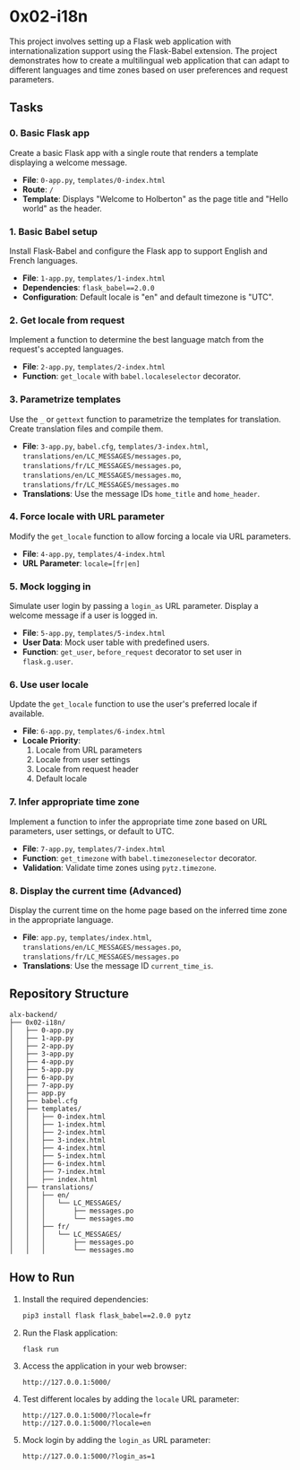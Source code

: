 # 0x02-i18n

This project involves setting up a Flask web application with internationalization support using the Flask-Babel extension. The project demonstrates how to create a multilingual web application that can adapt to different languages and time zones based on user preferences and request parameters.

## Tasks

### 0. Basic Flask app
Create a basic Flask app with a single route that renders a template displaying a welcome message.

- **File**: `0-app.py`, `templates/0-index.html`
- **Route**: `/`
- **Template**: Displays "Welcome to Holberton" as the page title and "Hello world" as the header.

### 1. Basic Babel setup
Install Flask-Babel and configure the Flask app to support English and French languages.

- **File**: `1-app.py`, `templates/1-index.html`
- **Dependencies**: `flask_babel==2.0.0`
- **Configuration**: Default locale is "en" and default timezone is "UTC".

### 2. Get locale from request
Implement a function to determine the best language match from the request's accepted languages.

- **File**: `2-app.py`, `templates/2-index.html`
- **Function**: `get_locale` with `babel.localeselector` decorator.

### 3. Parametrize templates
Use the `_` or `gettext` function to parametrize the templates for translation. Create translation files and compile them.

- **File**: `3-app.py`, `babel.cfg`, `templates/3-index.html`, `translations/en/LC_MESSAGES/messages.po`, `translations/fr/LC_MESSAGES/messages.po`, `translations/en/LC_MESSAGES/messages.mo`, `translations/fr/LC_MESSAGES/messages.mo`
- **Translations**: Use the message IDs `home_title` and `home_header`.

### 4. Force locale with URL parameter
Modify the `get_locale` function to allow forcing a locale via URL parameters.

- **File**: `4-app.py`, `templates/4-index.html`
- **URL Parameter**: `locale=[fr|en]`

### 5. Mock logging in
Simulate user login by passing a `login_as` URL parameter. Display a welcome message if a user is logged in.

- **File**: `5-app.py`, `templates/5-index.html`
- **User Data**: Mock user table with predefined users.
- **Function**: `get_user`, `before_request` decorator to set user in `flask.g.user`.

### 6. Use user locale
Update the `get_locale` function to use the user's preferred locale if available.

- **File**: `6-app.py`, `templates/6-index.html`
- **Locale Priority**:
  1. Locale from URL parameters
  2. Locale from user settings
  3. Locale from request header
  4. Default locale

### 7. Infer appropriate time zone
Implement a function to infer the appropriate time zone based on URL parameters, user settings, or default to UTC.

- **File**: `7-app.py`, `templates/7-index.html`
- **Function**: `get_timezone` with `babel.timezoneselector` decorator.
- **Validation**: Validate time zones using `pytz.timezone`.

### 8. Display the current time (Advanced)
Display the current time on the home page based on the inferred time zone in the appropriate language.

- **File**: `app.py`, `templates/index.html`, `translations/en/LC_MESSAGES/messages.po`, `translations/fr/LC_MESSAGES/messages.po`
- **Translations**: Use the message ID `current_time_is`.

## Repository Structure
```
alx-backend/
├── 0x02-i18n/
│   ├── 0-app.py
│   ├── 1-app.py
│   ├── 2-app.py
│   ├── 3-app.py
│   ├── 4-app.py
│   ├── 5-app.py
│   ├── 6-app.py
│   ├── 7-app.py
│   ├── app.py
│   ├── babel.cfg
│   ├── templates/
│   │   ├── 0-index.html
│   │   ├── 1-index.html
│   │   ├── 2-index.html
│   │   ├── 3-index.html
│   │   ├── 4-index.html
│   │   ├── 5-index.html
│   │   ├── 6-index.html
│   │   ├── 7-index.html
│   │   ├── index.html
│   ├── translations/
│   │   ├── en/
│   │   │   └── LC_MESSAGES/
│   │   │       ├── messages.po
│   │   │       └── messages.mo
│   │   ├── fr/
│   │   │   └── LC_MESSAGES/
│   │   │       ├── messages.po
│   │   │       └── messages.mo
```

## How to Run
1. Install the required dependencies:
   ```sh
   pip3 install flask flask_babel==2.0.0 pytz
   ```

2. Run the Flask application:
   ```sh
   flask run
   ```

3. Access the application in your web browser:
   ```
   http://127.0.0.1:5000/
   ```

4. Test different locales by adding the `locale` URL parameter:
   ```
   http://127.0.0.1:5000/?locale=fr
   http://127.0.0.1:5000/?locale=en
   ```

5. Mock login by adding the `login_as` URL parameter:
   ```
   http://127.0.0.1:5000/?login_as=1
   ```
